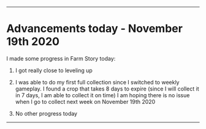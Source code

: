 
***

# Advancements today - November 19th 2020

I made some progress in Farm Story today:

1. I got really close to leveling up

2. I was able to do my first full collection since I switched to weekly gameplay. I found a crop that takes 8 days to expire (since I will collect it in 7 days, I am able to collect it on time) I am hoping there is no issue when I go to collect next week on November 19th 2020

3. No other progress today

***
